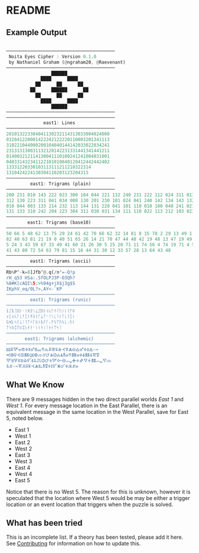 # README

## Example Output
```rust

─────────────────────────────────────────
 Noita Eyes Cipher : Version 0.1.0
 by Nathaniel Graham (@ngraham20, @Raevenant)
─────────────────────────────────────────
                 ██████        
             ████      ████    
           ██      ██      ██  
         ██      ██████      ██
           ██      ██      ██  
             ████      ████    
                 ██████        
─────────────────────────────────────────
─────────────────────────────────────────
              east1: Lines
─────────────────────────────────────────
201013223304041130232114313033004024000
032041220001422242122220110003201341113
310221044000200104040144142033022034241
231313130031132120142231331441341441211
014003212114130041110100241241004031001
040331432341122101010040120412442442402
13331220330103113111211210322314
1310424224130304110203123204313
─────────────────────────────────────────
         east1: Trigrams (plain)
─────────────────────────────────────────
200 231 010 143 222 023 300 104 044 221 132 240 231 222 112 024 311 013 030 303 002 104 023 144 001 310 
312 130 223 311 041 034 000 130 201 230 101 024 041 240 142 134 143 132 034 143 023 142 034 144 242 111 
010 044 003 133 214 232 113 144 131 220 041 101 110 010 100 040 241 021 244 211 004 244 034 241 004 201 
131 133 310 242 204 223 304 311 030 031 134 111 110 022 113 212 103 023 224 133 143 
─────────────────────────────────────────
        east1: Trigrams (base10)
─────────────────────────────────────────
50 66 5 48 62 13 75 29 24 61 42 70 66 62 32 14 81 8 15 78 2 29 13 49 1 80 
82 40 63 81 21 19 0 40 51 65 26 14 21 70 47 44 48 42 19 48 13 47 19 49 72 31 
5 24 3 43 59 67 33 49 41 60 21 26 30 5 25 20 71 11 74 56 4 74 19 71 4 51 
41 43 80 72 54 63 79 81 15 16 44 31 30 12 33 57 28 13 64 43 48 
─────────────────────────────────────────
         east1: Trigrams (ascii)
─────────────────────────────────────────
Rb%P^-k=8]Jfb^@.q(/n"=-Q!p
rH_q53 HSa:.5fOLPJ3P-O3Qh?
%8#K[cAQI\5:>%94g+jX$j3g$S
IKphV_oq/0L?>,AY<-`KP
─────────────────────────────────────────
         east1: Trigrams (runic)
─────────────────────────────────────────
ᛒᛢᚥᛐᛞᚭ᛫ᚽᚸᛝᛊᛦᛢᛞᛀᚮᛱᚨᚯᛮᚢᚽᚭᛑᚡᛰ
ᛲᛈᛟᛱᚵᚳᚠᛈᛓᛡᚺᚮᚵᛦᛏᛌᛐᛊᚳᛐᚭᛏᚳᛑᛨᚿ
ᚥᚸᚣᛋᛛᛣᛁᛑᛉᛜᚵᚺᚾᚥᚹᚴᛧᚫᛪᛘᚤᛪᚳᛧᚤᛓ
ᛉᛋᛰᛨᛖᛟᛯᛱᚯᚰᛌᚿᚾᚬᛁᛙᚼᚭᛠᛋᛐ
─────────────────────────────────────────
       east1: Trigrams (alchemic)
─────────────────────────────────────────
🜲🝂🜅🜰🜾🜍🝋🜝🜘🜽🜪🝆🝂🜾🜠🜎🝑🜈🜏🝎🜂🜝🜍🜱🜁🝐
🝒🜨🜿🝑🜕🜓🜀🜨🜳🝁🜚🜎🜕🝆🜯🜬🜰🜪🜓🜰🜍🜯🜓🜱🝈🜟
🜅🜘🜃🜫🜻🝃🜡🜱🜩🜼🜕🜚🜞🜅🜙🜔🝇🜋🝊🜸🜄🝊🜓🝇🜄🜳
🜩🜫🝐🝈🜶🜿🝏🝑🜏🜐🜬🜟🜞🜌🜡🜹🜜🜍🝀🜫🜰
```
## What We Know
There are 9 messages hidden in the two direct parallel worlds *East 1* and *West 1*. For every message location in the East Parallel, there is an equivalent message in the same location in the West Parallel, save for East 5, noted below.
- East 1
- West 1
- East 2
- West 2
- East 3
- West 3
- East 4
- West 4
- East 5

Notice that there is no West 5. The reason for this is unknown, however it is speculated that the location where West 5 would be may be either a trigger location or an event location that triggers when the puzzle is solved.

## What has been tried
This is an incomplete list. If a theory has been tested, please add it here. See [Contributing](./CONTRIBUTING.md) for information on how to update this.

